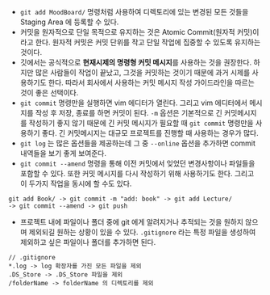 - `git add MoodBoard/` 명령처럼 사용하여 디렉토리에 있는 변경된 모든 것들을 Staging Area 에 등록할 수 있다.
- 커밋을 원자적으로 단일 목적으로 유지하는 것은 Atomic Commit(원자적 커밋)이라고 한다. 원자적 커밋은 커밋 단위를 작고 단일 작업에 집중할 수 있도록 유지하는 것이다.
- 깃에서는 공식적으로 **현재시제의 명령형 커밋 메시지**를 사용하는 것을 권장한다. 하지만 많은 사람들이 작업이 끝났고, 그것을 커밋하는 것이기 때문에 과거 시제를 사용하기도 한다. 따라서 회사에서 사용하는 커밋 메시지 작성 가이드라인을 따르는 것이 좋은 선택이다.
- `git commit` 명령만을 실행하면 vim 에디터가 열린다. 그리고 vim 에디터에서 메시지를 작성 후 저장, 종료를 하면 커밋이 된다. `-m` 옵션은 기본적으로 긴 커밋메시지를 작성하기 좋지 않기 때문에 긴 커밋 메시지가 필요할 때  `git commit` 명령만을 사용하기 좋다. 긴 커밋메시지는 대규모 프로젝트를 진행할 때 사용하는 경우가 많다.
- `git log` 는 많은 옵션들을 제공하는데 그 중 `--online` 옵션을 추가하면 commit 내역들을 보기 좋게 보여준다.
- `git commit --amend` 명령을 통해 이전 커밋에서 잊었던 변경사항이나 파일들을 포함할 수 있다. 또한 커밋 메시지를 다시 작성하기 위해 사용하기도 한다. 그리고 이 두가지 작업을 동시에 할 수도 있다.
```
git add Book/ -> git commit -m "add: book" -> git add Lecture/ 
-> git commit --amend -> git push
```
- 프로젝트 내에 파일이나 폴더 중에 git 에게 알려지거나 추적되는 것을 원하지 않으며 제외되길 원하는 상황이 있을 수 있다. `.gitignore` 라는 특정 파일을 생성하여 제외하고 싶은 파일이나 폴더를 추가하면 된다.
```
// .gitignore
*.log -> log 확장자를 가진 모든 파일을 제외
.DS_Store -> .DS_Store 파일을 제외
/folderName -> folderName 의 디렉토리를 제외
```
